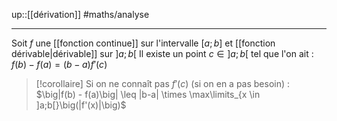 up::[[dérivation]]
#maths/analyse 

----
Soit $f$ une [[fonction continue]] sur l'intervalle $[a; b]$ et [[fonction dérivable|dérivable]] sur $]a;b[$
Il existe un point $c \in ]a; b[$ tel que l'on ait :
$f(b) - f(a) = (b-a)f'(c)$


> [!corollaire] 
> Si on ne connaît pas $f'(c)$ (si on en a pas besoin) :
> $\big|f(b) - f(a)\big| \leq |b-a| \times \max\limits_{x \in ]a;b[}\big(|f'(x)|\big)$